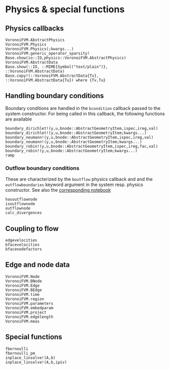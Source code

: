 # Physics & special functions

## Physics callbacks
```@docs
VoronoiFVM.AbstractPhysics
VoronoiFVM.Physics
VoronoiFVM.Physics(;kwargs...)
VoronoiFVM.generic_operator_sparsity!
Base.show(io::IO,physics::VoronoiFVM.AbstractPhysics)
VoronoiFVM.AbstractData
Base.show(::IO, ::MIME{Symbol("text/plain")}, ::VoronoiFVM.AbstractData)
Base.copy!(::VoronoiFVM.AbstractData{Tv}, ::VoronoiFVM.AbstractData{Tu}) where {Tv,Tu}
```
## Handling boundary conditions
Boundary conditions are handled in the  `bcondition` callback passed to the system constructor.
For being called in this callback, the following  functions are available

```@docs
boundary_dirichlet!(y,u,bnode::AbstractGeometryItem,ispec,ireg,val)
boundary_dirichlet!(y,u,bnode::AbstractGeometryItem;kwargs...)
boundary_neumann!(y,u,bnode::AbstractGeometryItem,ispec,ireg,val)
boundary_neumann!(y,u,bnode::AbstractGeometryItem;kwargs...)
boundary_robin!(y,u,bnode::AbstractGeometryItem,ispec,ireg,fac,val)
boundary_robin!(y,u,bnode::AbstractGeometryItem;kwargs...)
ramp
```

### Outflow boundary conditions
These are characterized by the `boutflow` physics callback and 
and the `outflowboundaries` keyword argument in the system
resp. physics constructor. See also the 
[corresponding notebook](https://WIAS-PDELib.github.io/VoronoiFVM.jl/dev/nbhtml/outflow/)

```@docs
hasoutflownode
isoutflownode
outflownode
calc_divergences
```

## Coupling to flow

```@docs
edgevelocities
bfacevelocities
bfacenodefactors
```

## Edge and node data
```@docs
VoronoiFVM.Node
VoronoiFVM.BNode
VoronoiFVM.Edge
VoronoiFVM.BEdge
VoronoiFVM.time
VoronoiFVM.region
VoronoiFVM.parameters
VoronoiFVM.embedparam
VoronoiFVM.project
VoronoiFVM.edgelength
VoronoiFVM.meas
```

## Special functions
```@docs
fbernoulli
fbernoulli_pm
inplace_linsolve!(A,b)
inplace_linsolve!(A,b,ipiv)
```
